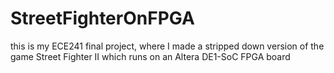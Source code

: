 # StreetFighterOnFPGA
this is my ECE241 final project, where I made a stripped down version of the game Street Fighter II which runs on an Altera DE1-SoC FPGA board
